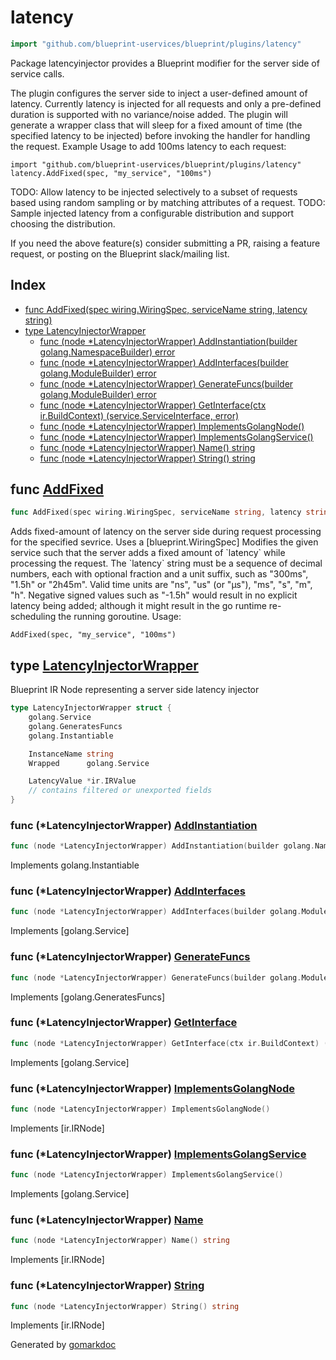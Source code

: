 <!-- Code generated by gomarkdoc. DO NOT EDIT -->

# latency

```go
import "github.com/blueprint-uservices/blueprint/plugins/latency"
```

Package latencyinjector provides a Blueprint modifier for the server side of service calls.

The plugin configures the server side to inject a user\-defined amount of latency. Currently latency is injected for all requests and only a pre\-defined duration is supported with no variance/noise added. The plugin will generate a wrapper class that will sleep for a fixed amount of time \(the specified latency to be injected\) before invoking the handler for handling the request. Example Usage to add 100ms latency to each request:

```
import "github.com/blueprint-uservices/blueprint/plugins/latency"
latency.AddFixed(spec, "my_service", "100ms")
```

TODO: Allow latency to be injected selectively to a subset of requests based using random sampling or by matching attributes of a request. TODO: Sample injected latency from a configurable distribution and support choosing the distribution.

If you need the above feature\(s\) consider submitting a PR, raising a feature request, or posting on the Blueprint slack/mailing list.

## Index

- [func AddFixed\(spec wiring.WiringSpec, serviceName string, latency string\)](<#AddFixed>)
- [type LatencyInjectorWrapper](<#LatencyInjectorWrapper>)
  - [func \(node \*LatencyInjectorWrapper\) AddInstantiation\(builder golang.NamespaceBuilder\) error](<#LatencyInjectorWrapper.AddInstantiation>)
  - [func \(node \*LatencyInjectorWrapper\) AddInterfaces\(builder golang.ModuleBuilder\) error](<#LatencyInjectorWrapper.AddInterfaces>)
  - [func \(node \*LatencyInjectorWrapper\) GenerateFuncs\(builder golang.ModuleBuilder\) error](<#LatencyInjectorWrapper.GenerateFuncs>)
  - [func \(node \*LatencyInjectorWrapper\) GetInterface\(ctx ir.BuildContext\) \(service.ServiceInterface, error\)](<#LatencyInjectorWrapper.GetInterface>)
  - [func \(node \*LatencyInjectorWrapper\) ImplementsGolangNode\(\)](<#LatencyInjectorWrapper.ImplementsGolangNode>)
  - [func \(node \*LatencyInjectorWrapper\) ImplementsGolangService\(\)](<#LatencyInjectorWrapper.ImplementsGolangService>)
  - [func \(node \*LatencyInjectorWrapper\) Name\(\) string](<#LatencyInjectorWrapper.Name>)
  - [func \(node \*LatencyInjectorWrapper\) String\(\) string](<#LatencyInjectorWrapper.String>)


<a name="AddFixed"></a>
## func [AddFixed](<https://gitlab.mpi-sws.org/cld/blueprint2/blueprint/blob/main/plugins/latency/wiring.go#L35>)

```go
func AddFixed(spec wiring.WiringSpec, serviceName string, latency string)
```

Adds fixed\-amount of latency on the server side during request processing for the specified sevrice. Uses a \[blueprint.WiringSpec\] Modifies the given service such that the server adds a fixed amount of \`latency\` while processing the request. The \`latency\` string must be a sequence of decimal numbers, each with optional fraction and a unit suffix, such as "300ms", "1.5h" or "2h45m". Valid time units are "ns", "us" \(or "µs"\), "ms", "s", "m", "h". Negative signed values such as "\-1.5h" would result in no explicit latency being added; although it might result in the go runtime re\-scheduling the running goroutine. Usage:

```
AddFixed(spec, "my_service", "100ms")
```

<a name="LatencyInjectorWrapper"></a>
## type [LatencyInjectorWrapper](<https://gitlab.mpi-sws.org/cld/blueprint2/blueprint/blob/main/plugins/latency/ir.go#L15-L24>)

Blueprint IR Node representing a server side latency injector

```go
type LatencyInjectorWrapper struct {
    golang.Service
    golang.GeneratesFuncs
    golang.Instantiable

    InstanceName string
    Wrapped      golang.Service

    LatencyValue *ir.IRValue
    // contains filtered or unexported fields
}
```

<a name="LatencyInjectorWrapper.AddInstantiation"></a>
### func \(\*LatencyInjectorWrapper\) [AddInstantiation](<https://gitlab.mpi-sws.org/cld/blueprint2/blueprint/blob/main/plugins/latency/ir.go#L81>)

```go
func (node *LatencyInjectorWrapper) AddInstantiation(builder golang.NamespaceBuilder) error
```

Implements golang.Instantiable

<a name="LatencyInjectorWrapper.AddInterfaces"></a>
### func \(\*LatencyInjectorWrapper\) [AddInterfaces](<https://gitlab.mpi-sws.org/cld/blueprint2/blueprint/blob/main/plugins/latency/ir.go#L57>)

```go
func (node *LatencyInjectorWrapper) AddInterfaces(builder golang.ModuleBuilder) error
```

Implements \[golang.Service\]

<a name="LatencyInjectorWrapper.GenerateFuncs"></a>
### func \(\*LatencyInjectorWrapper\) [GenerateFuncs](<https://gitlab.mpi-sws.org/cld/blueprint2/blueprint/blob/main/plugins/latency/ir.go#L67>)

```go
func (node *LatencyInjectorWrapper) GenerateFuncs(builder golang.ModuleBuilder) error
```

Implements \[golang.GeneratesFuncs\]

<a name="LatencyInjectorWrapper.GetInterface"></a>
### func \(\*LatencyInjectorWrapper\) [GetInterface](<https://gitlab.mpi-sws.org/cld/blueprint2/blueprint/blob/main/plugins/latency/ir.go#L62>)

```go
func (node *LatencyInjectorWrapper) GetInterface(ctx ir.BuildContext) (service.ServiceInterface, error)
```

Implements \[golang.Service\]

<a name="LatencyInjectorWrapper.ImplementsGolangNode"></a>
### func \(\*LatencyInjectorWrapper\) [ImplementsGolangNode](<https://gitlab.mpi-sws.org/cld/blueprint2/blueprint/blob/main/plugins/latency/ir.go#L41>)

```go
func (node *LatencyInjectorWrapper) ImplementsGolangNode()
```

Implements \[ir.IRNode\]

<a name="LatencyInjectorWrapper.ImplementsGolangService"></a>
### func \(\*LatencyInjectorWrapper\) [ImplementsGolangService](<https://gitlab.mpi-sws.org/cld/blueprint2/blueprint/blob/main/plugins/latency/ir.go#L44>)

```go
func (node *LatencyInjectorWrapper) ImplementsGolangService()
```

Implements \[golang.Service\]

<a name="LatencyInjectorWrapper.Name"></a>
### func \(\*LatencyInjectorWrapper\) [Name](<https://gitlab.mpi-sws.org/cld/blueprint2/blueprint/blob/main/plugins/latency/ir.go#L47>)

```go
func (node *LatencyInjectorWrapper) Name() string
```

Implements \[ir.IRNode\]

<a name="LatencyInjectorWrapper.String"></a>
### func \(\*LatencyInjectorWrapper\) [String](<https://gitlab.mpi-sws.org/cld/blueprint2/blueprint/blob/main/plugins/latency/ir.go#L52>)

```go
func (node *LatencyInjectorWrapper) String() string
```

Implements \[ir.IRNode\]

Generated by [gomarkdoc](<https://github.com/princjef/gomarkdoc>)
